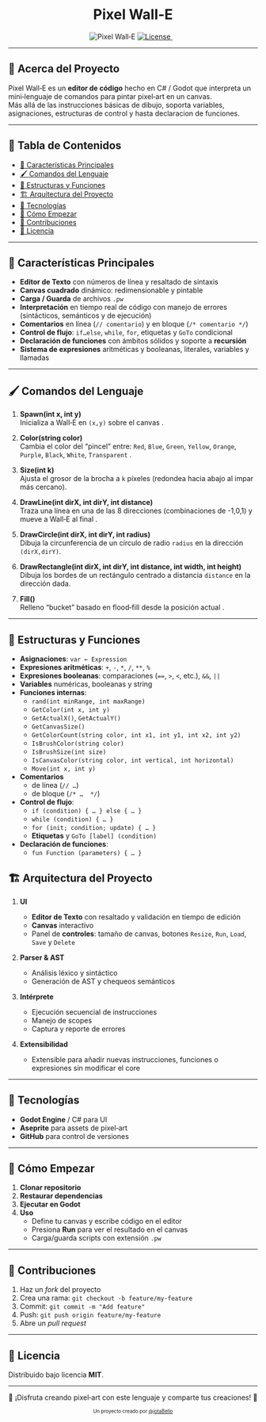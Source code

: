 <div align="center">
  
  <h1 align="center">Pixel Wall‑E</h1>
</div>

<p align="center">
   <img src="https://img.shields.io/badge/Pixel%20Wall--E–Project-FF6F61.svg" alt="Pixel Wall‑E">  
  <a href="https://opensource.org/licenses/MIT" target="_blank">
    <img src="https://img.shields.io/badge/license-MIT-green.svg" alt="License">
  </a>
  &nbsp;&nbsp;
</p>


---

## 📜 Acerca del Proyecto

Pixel Wall‑E es un **editor de código** hecho en C# / Godot que interpreta un mini‑lenguaje de comandos para pintar pixel‑art en un canvas.  
Más allá de las instrucciones básicas de dibujo, soporta variables, asignaciones, estructuras de control y hasta declaracion de funciones.

---

## 📑 Tabla de Contenidos

- [🎯 Características Principales](#-características-principales)  
- [🖌️ Comandos del Lenguaje](#️-comandos-del-lenguaje)  
- [🔧 Estructuras y Funciones](#-estructuras-y-funciones)
- [🏗️ Arquitectura del Proyecto](#️-arquitectura-del-proyecto)  
- [🧰 Tecnologías](#-tecnologías)  
- [🚀 Cómo Empezar](#-cómo-empezar)  
- [🤝 Contribuciones](#-contribuciones)  
- [🔑 Licencia](#-licencia)  

---

## 🎯 Características Principales

- **Editor de Texto** con números de línea y resaltado de sintaxis  
- **Canvas cuadrado** dinámico: redimensionable y pintable  
- **Carga / Guarda** de archivos `.pw`
- **Interpretación** en tiempo real de código con manejo de errores (sintácticos, semánticos y de ejecución)  
- **Comentarios** en línea (`// comentario`)  y en bloque (`/* comentario */`)
- **Control de flujo**: `if…else`, `while`, `for`, etiquetas y `GoTo` condicional  
- **Declaración de funciones** con ámbitos sólidos y soporte a **recursión**  
- **Sistema de expresiones** aritméticas y booleanas, literales, variables y llamadas
---

## 🖌️ Comandos del Lenguaje

1. **Spawn(int x, int y)**  
   Inicializa a Wall‑E en `(x,y)` sobre el canvas .

2. **Color(string color)**  
   Cambia el color del “pincel” entre: `Red`, `Blue`, `Green`, `Yellow`, `Orange`, `Purple`, `Black`, `White`, `Transparent` .

3. **Size(int k)**  
   Ajusta el grosor de la brocha a `k` píxeles (redondea hacia abajo al impar más cercano).

4. **DrawLine(int dirX, int dirY, int distance)**  
   Traza una línea en una de las 8 direcciones (combinaciones de -1,0,1) y mueve a Wall‑E al final .

5. **DrawCircle(int dirX, int dirY, int radius)**  
   Dibuja la circunferencia de un círculo de radio `radius` en la dirección `(dirX,dirY)`.

6. **DrawRectangle(int dirX, int dirY, int distance, int width, int height)**  
   Dibuja los bordes de un rectángulo centrado a distancia `distance` en la dirección dada.

7. **Fill()**  
   Relleno “bucket” basado en flood‑fill desde la posición actual .

---

## 🔧 Estructuras y Funciones

- **Asignaciones**: `var ← Expression`  
- **Expresiones aritméticas**: `+`, `-`, `*`, `/`, `**`, `%`  
- **Expresiones booleanas**: comparaciones (`==`, `>`, `<`, etc.), `&&`, `||`  
- **Variables** numéricas, booleanas y string
- **Funciones internas**:
  - `rand(int minRange, int maxRange)`
  - `GetColor(int x, int y)`
  - `GetActualX()`, `GetActualY()`
  - `GetCanvasSize()`
  - `GetColorCount(string color, int x1, int y1, int x2, int y2)`
  - `IsBrushColor(string color)`
  - `IsBrushSize(int size)`
  - `IsCanvasColor(string color, int vertical, int horizontal)` 
  - `Move(int x, int y)`
- **Comentarios**
  - de línea (`// …`)  
  -  de bloque (`/* …  */`)  
- **Control de flujo**:
  - `if (condition) { … } else { … }`
  - `while (condition) { … }`
  - `for (init; condition; update) { … }`
  - **Etiquetas** y `GoTo [label] (condition)`
- **Declaración de funciones**:
  - `fun Function (parameters) { … }`

## 🏗️ Arquitectura del Proyecto

1. **UI**  
   - **Editor de Texto** con resaltado y validación en tiempo de edición  
   - **Canvas** interactivo  
   - Panel de **controles**: tamaño de canvas, botones `Resize`, `Run`, `Load`, `Save` y `Delete`

2. **Parser & AST**  
   - Análisis léxico y sintáctico  
   - Generación de AST y chequeos semánticos

3. **Intérprete**  
   - Ejecución secuencial de instrucciones  
   - Manejo de scopes  
   - Captura y reporte de errores

4. **Extensibilidad**  
   - Extensible para añadir nuevas instrucciones, funciones o expresiones sin modificar el core

---

## 🧰 Tecnologías

- **Godot Engine** / C# para UI 
- **Aseprite** para assets de pixel‑art  
- **GitHub** para control de versiones

---

## 🚀 Cómo Empezar

1. **Clonar repositorio**  
2. **Restaurar dependencias**  
3. **Ejecutar en Godot**  
4. **Uso**  
   - Define tu canvas y escribe código en el editor  
   - Presiona **Run** para ver el resultado en el canvas  
   - Carga/guarda scripts con extensión `.pw`

---

## 🤝 Contribuciones

1. Haz un _fork_ del proyecto  
2. Crea una rama: `git checkout -b feature/my-feature`  
3. Commit: `git commit -m "Add feature"`  
4. Push: `git push origin feature/my-feature`  
5. Abre un _pull request_

---

## 🔑 Licencia

Distribuido bajo licencia **MIT**.

---  

<p align="center">👾 ¡Disfruta creando pixel‑art con este lenguaje y comparte tus creaciones! 👾</p><div align="center">
<sub><sup>Un proyecto creado por <a href="https://github.com/jotaBello">@jotaBello</a></sup></sub>